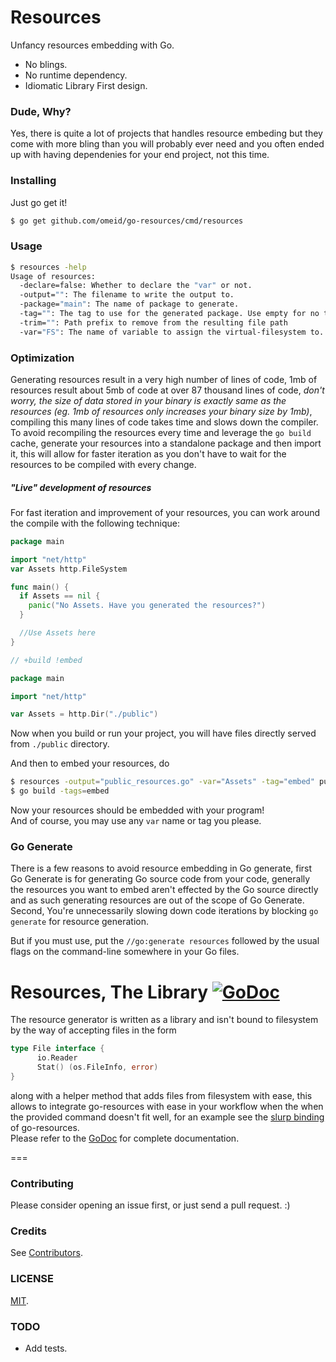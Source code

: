 # Resources

Unfancy resources embedding with Go.

- No blings.
- No runtime dependency.
- Idiomatic Library First design.

### Dude, Why?

Yes, there is quite a lot of projects that handles resource embeding but they come with more bling than you will probably ever need and you often ended up with having dependenies for your end project, not this time.

### Installing

Just go get it!

```sh
$ go get github.com/omeid/go-resources/cmd/resources
```


### Usage
```sh
$ resources -help
Usage of resources:
  -declare=false: Whether to declare the "var" or not.
  -output="": The filename to write the output to.
  -package="main": The name of package to generate.
  -tag="": The tag to use for the generated package. Use empty for no tag.
  -trim="": Path prefix to remove from the resulting file path
  -var="FS": The name of variable to assign the virtual-filesystem to.
```

### Optimization
Generating resources result in a very high number of lines of code, 1mb of resources result about 5mb of code at over 87 thousand lines of code, _don't worry, the size of data stored in your binary is exactly same as the resources (eg. 1mb of resources only increases your binary size by 1mb)_, compiling this many lines of code takes time and slows down the compiler.
To avoid recompiling the resources every time and leverage the `go build` cache, generate your resources into a standalone package and then import it, this will allow for faster iteration as you don't have to wait for the resources to be compiled with every change.

##### "Live" development of resources 
For fast iteration and improvement of your resources, you can work around the compile with the following technique: 

```go
package main

import "net/http"
var Assets http.FileSystem 

func main() {
  if Assets == nil {
    panic("No Assets. Have you generated the resources?")
  }

  //Use Assets here
}
```

```go
// +build !embed

package main

import "net/http"

var Assets = http.Dir("./public")
```
Now when you build or run your project, you will have files directly served from `./public` directory.

And then to embed your resources, do

```sh
$ resources -output="public_resources.go" -var="Assets" -tag="embed" public/*
$ go build -tags=embed
```

Now your resources should be embedded with your program!  
And of course, you may use any `var` name or tag you please.

### Go Generate
There is a few reasons to avoid resource embedding in Go generate,
first Go Generate is for generating Go source code from your code, generally the resources you want to embed aren't effected by the Go source directly and as such generating resources are out of the scope of Go Generate.
Second, You're unnecessarily slowing down code iterations by blocking `go generate` for resource generation.

But if you must use, put the `//go:generate resources` followed by the usual flags on the command-line somewhere in your Go files.

# Resources, The Library [![GoDoc](https://godoc.org/github.com/omeid/go-resources?status.svg)](https://godoc.org/github.com/omeid/go-resources)
The resource generator is written as a library and isn't bound to filesystem by the way of accepting files in the form 
```go
type File interface {
      io.Reader
      Stat() (os.FileInfo, error)
}
```
along with a helper method that adds files from filesystem with ease, this allows to integrate go-resources with ease in your workflow when the when the provided command doesn't fit well, for an example see the [slurp binding](https://github.com/slurp-contrib/resources/blob/master/resources.go) of go-resources.  
Please refer to the [GoDoc](https://godoc.org/github.com/omeid/go-resources) for complete documentation.



===

### Contributing
Please consider opening an issue first, or just send a pull request. :)

### Credits
See [Contributors](https://github.com/omeid/go-resources/graphs/contributors).

### LICENSE
  [MIT](LICENSE).


### TODO
 - Add tests. 
